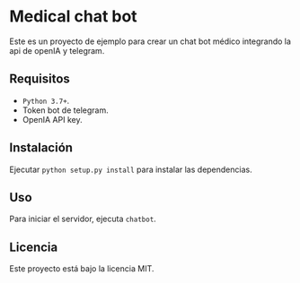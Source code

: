 # Medical chat bot

Este es un proyecto de ejemplo para crear un chat bot médico integrando la api de openIA y telegram.

## Requisitos

- `Python 3.7+`.
- Token bot de telegram.
- OpenIA API key.

## Instalación

Ejecutar `python setup.py install` para instalar las dependencias.

## Uso

Para iniciar el servidor, ejecuta `chatbot`.

## Licencia

Este proyecto está bajo la licencia MIT.
